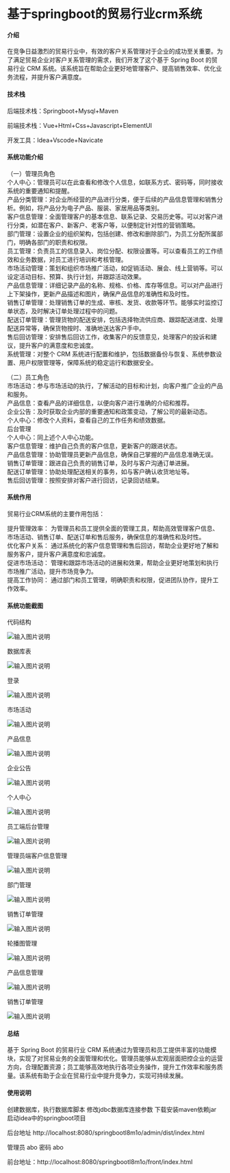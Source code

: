 # 基于springboot的贸易行业crm系统

#### 介绍

在竞争日益激烈的贸易行业中，有效的客户关系管理对于企业的成功至关重要。为了满足贸易企业对客户关系管理的需求，我们开发了这个基于 Spring Boot 的贸易行业 CRM 系统。该系统旨在帮助企业更好地管理客户、提高销售效率、优化业务流程，并提升客户满意度。

#### 技术栈

后端技术栈：Springboot+Mysql+Maven

前端技术栈：Vue+Html+Css+Javascript+ElementUI

开发工具：Idea+Vscode+Navicate

#### 系统功能介绍

（一）管理员角色  
个人中心：管理员可以在此查看和修改个人信息，如联系方式、密码等，同时接收系统的重要通知和提醒。  
产品分类管理：对企业所经营的产品进行分类，便于后续的产品信息管理和销售分析。例如，将产品分为电子产品、服装、家居用品等类别。  
客户信息管理：全面管理客户的基本信息、联系记录、交易历史等。可以对客户进行分类，如潜在客户、新客户、老客户等，以便制定针对性的营销策略。  
部门管理：设置企业的组织架构，包括创建、修改和删除部门，为员工分配所属部门，明确各部门的职责和权限。  
员工管理：负责员工的信息录入、岗位分配、权限设置等。可以查看员工的工作绩效和业务数据，对员工进行培训和考核管理。  
市场活动管理：策划和组织市场推广活动，如促销活动、展会、线上营销等。可以设定活动目标、预算、执行计划，并跟踪活动效果。  
产品信息管理：详细记录产品的名称、规格、价格、库存等信息。可以对产品进行上下架操作，更新产品描述和图片，确保产品信息的准确性和及时性。  
销售订单管理：处理销售订单的生成、审核、发货、收款等环节。能够实时监控订单状态，及时解决订单处理过程中的问题。  
配送订单管理：管理货物的配送安排，包括选择物流供应商、跟踪配送进度、处理配送异常等，确保货物按时、准确地送达客户手中。  
售后回访管理：安排售后回访工作，收集客户的反馈意见，处理客户的投诉和建议，提升客户的满意度和忠诚度。  
系统管理：对整个 CRM 系统进行配置和维护，包括数据备份与恢复、系统参数设置、用户权限管理等，保障系统的稳定运行和数据安全。  

（二）员工角色  
市场活动：参与市场活动的执行，了解活动的目标和计划，向客户推广企业的产品和服务。  
产品信息：查看产品的详细信息，以便向客户进行准确的介绍和推荐。  
企业公告：及时获取企业内部的重要通知和政策变动，了解公司的最新动态。  
个人中心：修改个人资料，查看自己的工作任务和绩效数据。  
后台管理  
个人中心：同上述个人中心功能。  
客户信息管理：维护自己负责的客户信息，更新客户的跟进状态。  
产品信息管理：协助管理员更新产品信息，确保自己掌握的产品信息准确无误。  
销售订单管理：跟进自己负责的销售订单，及时与客户沟通订单进展。  
配送订单管理：协助处理配送相关的事务，如与客户确认收货地址等。  
售后回访管理：按照安排对客户进行回访，记录回访结果。  

#### 系统作用

贸易行业CRM系统的主要作用包括：  

提升管理效率： 为管理员和员工提供全面的管理工具，帮助高效管理客户信息、市场活动、销售订单、配送订单和售后服务，确保信息的准确性和及时性。  
优化客户关系： 通过系统化的客户信息管理和售后回访，帮助企业更好地了解和服务客户，提升客户满意度和忠诚度。  
促进市场活动： 管理和跟踪市场活动的进展和效果，帮助企业更好地策划和执行市场推广活动，提升市场竞争力。  
提高工作协同： 通过部门和员工管理，明确职责和权限，促进团队协作，提升工作效率。  

#### 系统功能截图

代码结构

![输入图片说明](images/17bc05fa5443b1216d9d53243678e55.png)

数据库表

![输入图片说明](images/3d165efc1306124336e9c4604aff619.png)

登录

![输入图片说明](images/3e43c3594f829c6dd69251f0f904bb7.png)

市场活动

![输入图片说明](images/d0c2404cf0379303496354de5d07435.png)

产品信息

![输入图片说明](images/5ba0000bd0ed13fec1cfb3546a5ed01.png)

企业公告

![输入图片说明](images/597586b6753fd701d802828d05ad22d.png)

个人中心

![输入图片说明](images/b292fac3b3366f6ec91420f73d5fb58.png)

员工端后台管理

![输入图片说明](images/9b91cb833fbcf8b0baa3fbcb352206a.png)

管理员端客户信息管理

![输入图片说明](images/c27bfb4849254f4dd38e5b38d656187.png)

部门管理

![输入图片说明](images/9a2aeb448078ff2a50fe1941eca620a.png)

销售订单管理

![输入图片说明](images/834a29a70dd85c59d6352f7e0ce28a3.png)

轮播图管理

![输入图片说明](images/92f3bc159645174243619d9b7861702.png)

产品信息管理

![输入图片说明](images/c9e8921a4ff49f46da0d2393ba55672.png)

销售订单管理

![输入图片说明](images/c32ae7820b39c9494dda0d369b6812c.png)

#### 总结

基于 Spring Boot 的贸易行业 CRM 系统通过为管理员和员工提供丰富的功能模块，实现了对贸易业务的全面管理和优化。管理员能够从宏观层面把控企业的运营方向，合理配置资源；员工能够高效地执行各项业务操作，提升工作效率和服务质量。该系统有助于企业在贸易行业中提升竞争力，实现可持续发展。

#### 使用说明

创建数据库，执行数据库脚本 修改jdbc数据库连接参数 下载安装maven依赖jar 启动idea中的springboot项目

后台地址
http://localhost:8080/springbootl8m1o/admin/dist/index.html

管理员  abo 密码 abo

前台地址：http://localhost:8080/springbootl8m1o/front/index.html